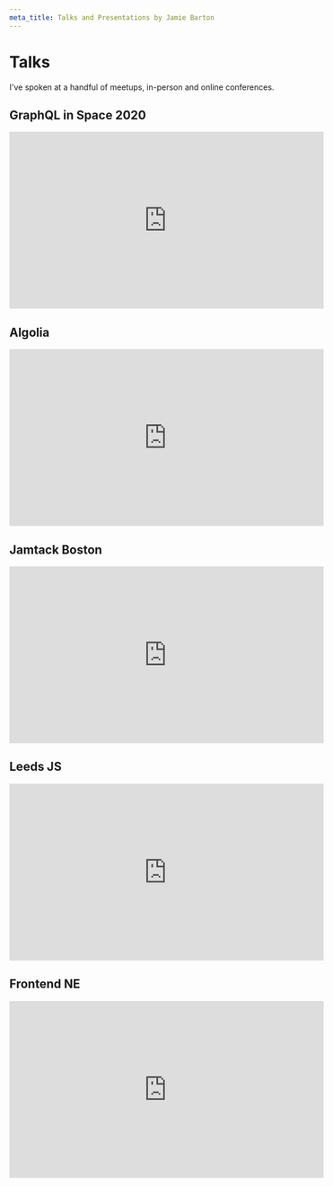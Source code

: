 ```yaml
---
meta_title: Talks and Presentations by Jamie Barton
---
```


# Talks

I've spoken at a handful of meetups, in-person and online conferences.

## GraphQL in Space 2020

<iframe width="560" height="315" src="https://www.youtube.com/embed/vj7pt-zQ32M" title="YouTube video player" frameborder="0" allow="accelerometer; autoplay; clipboard-write; encrypted-media; gyroscope; picture-in-picture" allowfullscreen></iframe>

## Algolia

<iframe width="560" height="315" src="https://www.youtube.com/embed/Vf-I1sc-TeA" title="YouTube video player" frameborder="0" allow="accelerometer; autoplay; clipboard-write; encrypted-media; gyroscope; picture-in-picture" allowfullscreen></iframe>

## Jamtack Boston

<iframe width="560" height="315" src="https://www.youtube.com/embed/enEULtQAVUk" title="YouTube video player" frameborder="0" allow="accelerometer; autoplay; clipboard-write; encrypted-media; gyroscope; picture-in-picture" allowfullscreen></iframe>

## Leeds JS

<iframe width="560" height="315" src="https://www.youtube.com/embed/QKU-pQxwiX4" title="YouTube video player" frameborder="0" allow="accelerometer; autoplay; clipboard-write; encrypted-media; gyroscope; picture-in-picture" allowfullscreen></iframe>

## Frontend NE

<iframe width="560" height="315" src="https://www.youtube.com/embed/7M6v_PIRsKw" title="YouTube video player" frameborder="0" allow="accelerometer; autoplay; clipboard-write; encrypted-media; gyroscope; picture-in-picture" allowfullscreen></iframe>
